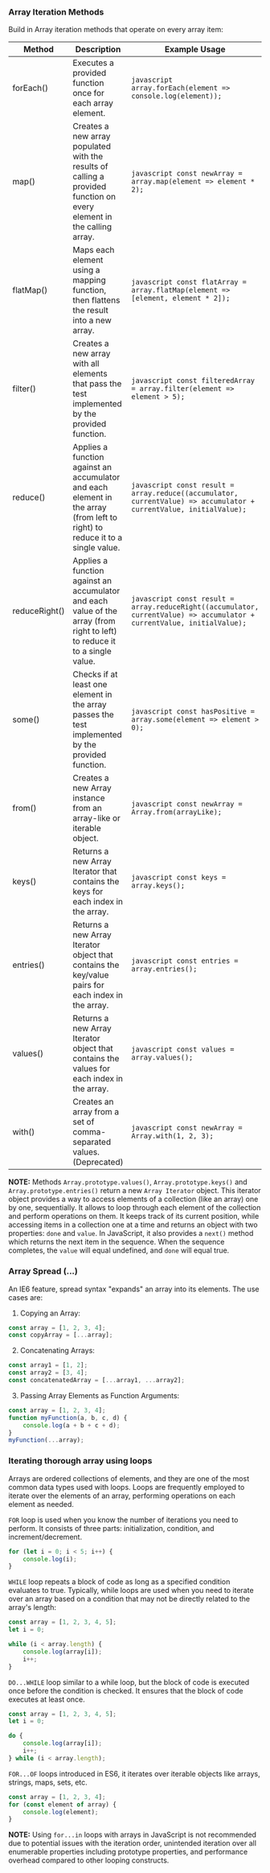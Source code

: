 ### Array Iteration Methods

Build in Array iteration methods that operate on every array item:

| Method        | Description                                                                                                                  | Example Usage                                                                                                            |
| ------------- | ---------------------------------------------------------------------------------------------------------------------------- | ------------------------------------------------------------------------------------------------------------------------ |
| forEach()     | Executes a provided function once for each array element.                                                                    | `javascript array.forEach(element => console.log(element)); `                                                            |
| map()         | Creates a new array populated with the results of calling a provided function on every element in the calling array.         | `javascript const newArray = array.map(element => element * 2); `                                                        |
| flatMap()     | Maps each element using a mapping function, then flattens the result into a new array.                                       | `javascript const flatArray = array.flatMap(element => [element, element * 2]); `                                        |
| filter()      | Creates a new array with all elements that pass the test implemented by the provided function.                               | `javascript const filteredArray = array.filter(element => element > 5); `                                                |
| reduce()      | Applies a function against an accumulator and each element in the array (from left to right) to reduce it to a single value. | `javascript const result = array.reduce((accumulator, currentValue) => accumulator + currentValue, initialValue); `      |
| reduceRight() | Applies a function against an accumulator and each value of the array (from right to left) to reduce it to a single value.   | `javascript const result = array.reduceRight((accumulator, currentValue) => accumulator + currentValue, initialValue); ` |
| some()        | Checks if at least one element in the array passes the test implemented by the provided function.                            | `javascript const hasPositive = array.some(element => element > 0); `                                                    |
| from()        | Creates a new Array instance from an array-like or iterable object.                                                          | `javascript const newArray = Array.from(arrayLike); `                                                                    |
| keys()        | Returns a new Array Iterator that contains the keys for each index in the array.                                             | `javascript const keys = array.keys(); `                                                                                 |
| entries()     | Returns a new Array Iterator object that contains the key/value pairs for each index in the array.                           | `javascript const entries = array.entries(); `                                                                           |
| values()      | Returns a new Array Iterator object that contains the values for each index in the array.                                    | `javascript const values = array.values(); `                                                                             |
| with()        | Creates an array from a set of comma-separated values. (Deprecated)                                                          | `javascript const newArray = Array.with(1, 2, 3); `                                                                      |

**NOTE:**
Methods `Array.prototype.values()`, `Array.prototype.keys()` and `Array.prototype.entries()` return a new `Array Iterator` object. This iterator object provides a way to access elements of a collection (like an array) one by one, sequentially. It allows to loop through each element of the collection and perform operations on them. It keeps track of its current position, while accessing items in a collection one at a time and returns an object with two properties: `done` and `value`. In JavaScript, it also provides a `next()` method which returns the next item in the sequence. When the sequence completes, the `value` will equal undefined, and `done` will equal true.

### Array Spread (...)

An IE6 feature, spread syntax "expands" an array into its elements. The use cases are:

1. Copying an Array:

```js
const array = [1, 2, 3, 4];
const copyArray = [...array];
```

2. Concatenating Arrays:

```js
const array1 = [1, 2];
const array2 = [3, 4];
const concatenatedArray = [...array1, ...array2];
```

3. Passing Array Elements as Function Arguments:

```js
const array = [1, 2, 3, 4];
function myFunction(a, b, c, d) {
    console.log(a + b + c + d);
}
myFunction(...array);
```

### Iterating thorough array using loops

Arrays are ordered collections of elements, and they are one of the most common data types used with loops. Loops are frequently employed to iterate over the elements of an array, performing operations on each element as needed.

`FOR` loop is used when you know the number of iterations you need to perform. It consists of three parts: initialization, condition, and increment/decrement.

```js
for (let i = 0; i < 5; i++) {
    console.log(i);
}
```

`WHILE` loop repeats a block of code as long as a specified condition evaluates to true. Typically, while loops are used when you need to iterate over an array based on a condition that may not be directly related to the array's length:

```js
const array = [1, 2, 3, 4, 5];
let i = 0;

while (i < array.length) {
    console.log(array[i]);
    i++;
}
```

`DO...WHILE` loop similar to a while loop, but the block of code is executed once before the condition is checked. It ensures that the block of code executes at least once.

```js
const array = [1, 2, 3, 4, 5];
let i = 0;

do {
    console.log(array[i]);
    i++;
} while (i < array.length);
```

`FOR...OF` loops introduced in ES6, it iterates over iterable objects like arrays, strings, maps, sets, etc.

```js
const array = [1, 2, 3, 4];
for (const element of array) {
    console.log(element);
}
```

**NOTE:**
Using `for...in` loops with arrays in JavaScript is not recommended due to potential issues with the iteration order, unintended iteration over all enumerable properties including prototype properties, and performance overhead compared to other looping constructs.
